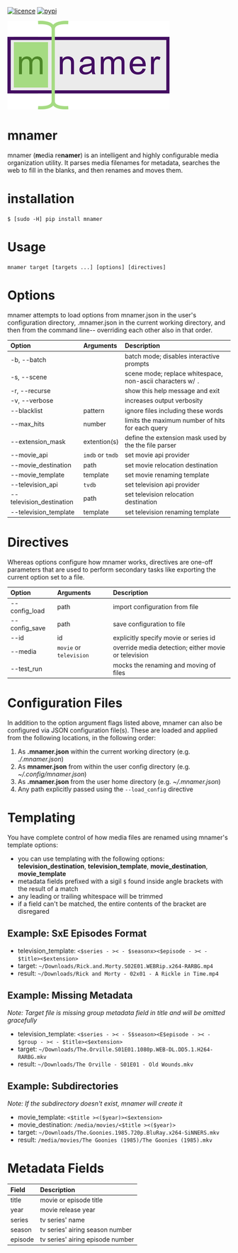 [![licence](https://img.shields.io/github/license/jkwill87/mnamer.svg)](https://en.wikipedia.org/wiki/MIT_License)
[![pypi](https://img.shields.io/pypi/v/mnamer.svg)](https://pypi.python.org/pypi/mnamer)

![manmer logo](_assets/mnamer.png)

# mnamer

mnamer (**m**edia re**namer**) is an intelligent and highly configurable media organization utility. It parses media filenames for metadata, searches the web to fill in the blanks, and then renames and moves them.


# installation

`$ [sudo -H] pip install mnamer`


# Usage

`mnamer target [targets ...] [options] [directives]`


# Options

mnamer attempts to load options from mnamer.json in the user's configuration directory, .mnamer.json in the current working directory, and then from the command line-- overriding each other also in that order.


| Option                  | Arguments        | Description                                                 |
|:------------------------|:-----------------|:------------------------------------------------------------|
|-b, --batch              |                  | batch mode; disables interactive prompts                    |
|-s, --scene              |                  | scene mode; replace whitespace, non-ascii characters w/ `.` |
|-r, --recurse            |                  | show this help message and exit                             |
|-v, --verbose            |                  | increases output verbosity                                  |
|--blacklist              | pattern          | ignore files including these words                          |
|--max_hits               | number           | limits the maximum number of hits for each query            |
|--extension_mask         | extention(s)     | define the extension mask used by the the file parser       |
|--movie_api              | `imdb` or `tmdb` | set movie api provider                                      |
|--movie_destination      | path             | set movie relocation destination                            |
|--movie_template         | template         | set movie renaming template                                 |
|--television_api         | `tvdb`           | set television api provider                                 |
|--television_destination | path             | set television relocation destination                       |
|--television_template    | template         | set television renaming template                            |


# Directives

Whereas options configure how mnamer works, directives are one-off parameters that are used to perform secondary tasks like exporting the current option set to a file.

| Option           | Arguments               | Description                                          |
|:-----------------|:------------------------|:-----------------------------------------------------|
| --config_load    | path                    | import configuration from file                       |
| --config_save    | path                    | save configuration to file                           |
| --id             | id                      | explicitly specify movie or series id                |
| --media          | `movie` or `television` | override media detection; either movie or television |
| --test_run       |                         | mocks the renaming and moving of files               |


# Configuration Files

In addition to the option argument flags listed above, mnamer can also be configured via JSON configuration file(s). These are loaded and applied from the following locations, in the following order:

1. As **.mnamer.json** within the current working directory (e.g. *./.mnamer.json*)
2. As **mnamer.json** from within the user config directory (e.g. *~/.config/mnamer.json*)
3. As **.mnamer.json** from the user home directory (e.g. *~/.mnamer.json*)
4. Any path explicitly passed using the `--load_config` directive


# Templating


You have complete control of how media files are renamed using mnamer's template options:

- you can use templating with the following options: **television_destination**, **television_template**, **movie_destination**, **movie_template**
- metadata fields prefixed with a sigil `$` found inside angle brackets with the result of a match
- any leading or trailing whitespace will be trimmed
- if a field can't be matched, the entire contents of the bracket are disregared


## Example: SxE Episodes Format

- television_template: `<$series - >< - $seasonx><$episode - >< - $title><$extension>`
- target: `~/Downloads/Rick.and.Morty.S02E01.WEBRip.x264-RARBG.mp4`
- result: `~/Downloads/Rick and Morty - 02x01 - A Rickle in Time.mp4`


## Example: Missing Metadata


*Note: Target file is missing group metadata field in title and will be omitted gracefully*

- television_template: `<$series - >< - S$season><E$episode - >< - $group - >< - $title><$extension>`
- target: `~/Downloads/The.Orville.S01E01.1080p.WEB-DL.DD5.1.H264-RARBG.mkv`
- result: `~/Downloads/The Orville - S01E01 - Old Wounds.mkv`


## Example: Subdirectories

*Note: If the subdirectory doesn't exist, mnamer will create it*

- movie_template: `<$title ><($year)><$extension>`
- movie_destination: `/media/movies/<$title ><($year)>`
- target: `~/Downloads/The.Goonies.1985.720p.BluRay.x264-SiNNERS.mkv`
- result: `/media/movies/The Goonies (1985)/The Goonies (1985).mkv`


# Metadata Fields

| Field   | Description                      |
|:--------|:---------------------------------|
| title   | movie or episode title           |
| year    | movie release year               |
| series  | tv series' name                  |
| season  | tv series' airing season number  |
| episode | tv series' airing episode number |
